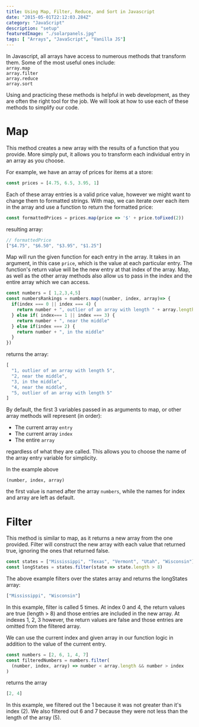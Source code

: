 ```yaml
---
title: Using Map, Filter, Reduce, and Sort in Javascript
date: "2015-05-01T22:12:03.284Z"
category: "JavaScript"
description: "setup"
featuredImage: "./solarpanels.jpg"
tags: [ "Arrays", "JavaScript", "Vanilla JS"]
---
```


In Javascript, all arrays have access to numerous methods that transform them. Some of the most useful ones include:  
`array.map`   
`array.filter`   
`array.reduce`   
`array.sort`  

Using and practicing these methods is helpful in web development, as they are often the right tool for the job. We will look at how to use each of these methods to simplify our code.

# Map
This method creates a new array with the results of a function that you provide. More simply put, it allows you to transform each individual entry in an array as you choose. 

For example, we have an array of prices for items at a store:  
```javascript
const prices = [4.75, 6.5, 3.95, 1]
```
Each of these array entries is a valid price value, however we might want to change them to formatted strings. With map, we can iterate over each item in the array and use a function to return the formatted price:  
```javascript
const formattedPrices = prices.map(price => '$' + price.toFixed(2))
````  
resulting array:  
```javascript
// formattedPrice
["$4.75", "$6.50", "$3.95", "$1.25"]
```
Map will run the given function for each entry in the array. It takes in an argument, in this case `price`, which is the value at each particular entry. The function's return value will be the new entry at that index of the array. Map, as well as the other array methods also allow us to pass in the index and the entire array which we can access.

```javascript
const numbers = [ 1,2,3,4,5]
const numbersRankings = numbers.map((number, index, array)=> {
  if(index === 0 || index === 4) {
    return number + ", outlier of an array with length " + array.length
  } else if( index=== 1 || index === 3) {
    return number + ", near the middle"
  } else if(index === 2) {
    return number + ", in the middle"
  }
})
```
returns the array:  
```javascript
[
  "1, outlier of an array with length 5", 
  "2, near the middle", 
  "3, in the middle", 
  "4, near the middle", 
  "5, outlier of an array with length 5"
]
```
By default, the first 3 variables passed in as arguments to map, or other array methods will represent (in order):  
- The current array `entry`  
- The current array `index`  
- The entire `array`   
  
regardless of what they are called. This allows you to choose the name of the array entry variable for simplicity.  
  
In the example above   
  
 `(number, index, array)`  
   
 the first value is named after the array `numbers`, while the names for index and array are left as default.

# Filter
This method is similar to map, as it returns a new array from the one provided. Filter will construct the new array with each value that returned true, ignoring the ones that returned false. 

```javascript
const states = ["Mississippi", "Texas", "Vermont", "Utah", "Wisconsin"]
const longStates = states.filter(state => state.length > 8)
```
The above example filters over the states array and returns the longStates array:
```javascript
["Mississippi", "Wisconsin"]
```
In this example, filter is called 5 times. At index 0 and 4, the return values are true (length > 8) and those entries are included in the new array. At indexes 1, 2, 3 however, the return values are false and those entries are omitted from the filtered array.

We can use the current index and given array in our function logic in addition to the value of the current entry.
```javascript
const numbers = [2, 6, 1, 4, 7]
const filteredNumbers = numbers.filter(
  (number, index, array) => number < array.length && number > index
)
```
returns the array
```javascript
[2, 4]
```
 In this example, we filtered out the 1 because it was not greater than it's index (2). We also filtered out 6 and 7 because they were not less than the length of the array (5).
